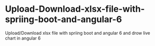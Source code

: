 # Upload-Download-xlsx-file-with-spriing-boot-and-angular-6
Upload/Download xlsx file with spriing boot and angular 6 and drow live chart in angular 6
